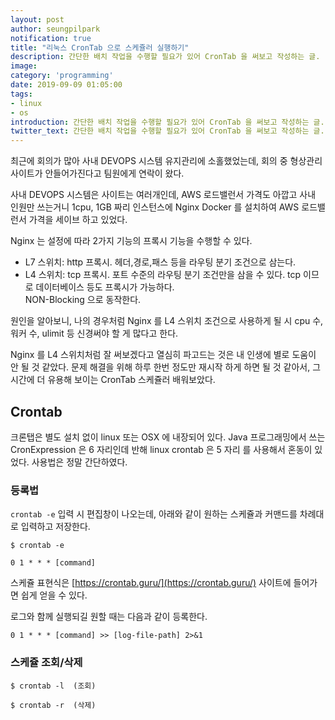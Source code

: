 ```yaml
---
layout: post
author: seungpilpark
notification: true
title: "리눅스 CronTab 으로 스케쥴러 실행하기"
description: 간단한 배치 작업을 수행할 필요가 있어 CronTab 을 써보고 작성하는 글.
image:
category: 'programming'
date: 2019-09-09 01:05:00
tags:
- linux
- os
introduction: 간단한 배치 작업을 수행할 필요가 있어 CronTab 을 써보고 작성하는 글.
twitter_text: 간단한 배치 작업을 수행할 필요가 있어 CronTab 을 써보고 작성하는 글.
---
```


최근에 회의가 많아 사내 DEVOPS 시스템 유지관리에 소홀했었는데, 회의 중 형상관리 사이트가 안들어가진다고 팀원에게 연락이 왔다.

사내 DEVOPS 시스템은 사이트는 여러개인데, AWS 로드밸런서 가격도 아깝고 사내 인원만 쓰는거니 1cpu, 1GB 짜리 인스턴스에 Nginx Docker 를 설치하여 AWS 로드밸런서 가격을 세이브 하고 있었다.

Nginx 는 설정에 따라 2가지 기능의 프록시 기능을 수행할 수 있다.

- L7 스위치: http 프록시.  헤더,경로,패스 등을 라우팅 분기 조건으로 삼는다.
- L4 스위치: tcp 프록시.  포트 수준의 라우팅 분기 조건만을 삼을 수 있다. tcp 이므로 데이터베이스 등도 프록시가 가능하다.  
NON-Blocking 으로 동작한다.

원인을 알아보니, 나의 경우처럼 Nginx 를 L4 스위치 조건으로 사용하게 될 시 cpu 수, 워커 수, ulimit 등 신경써야 할 게 많다고 한다.

Nginx 를 L4 스위치처럼 잘 써보겠다고 열심히 파고드는 것은 내 인생에 별로 도움이 안 될 것 같았다. 문제 해결을 위해 하루 한번 정도만 재시작 하게 하면 될 것 같아서, 그 시간에 더 유용해 보이는 CronTab 스케쥴러 배워보았다.

## Crontab

크론탭은 별도 설치 없이 linux 또는 OSX 에 내장되어 있다. Java 프로그래밍에서 쓰는 CronExpression 은 6 자리인데 반해 linux crontab 은 5 자리 를 사용해서 혼동이 있었다. 사용법은 정말 간단하였다.

### 등록법

`crontab -e` 입력 시 편집창이 나오는데, 아래와 같이 원하는 스케쥴과 커맨드를 차례대로 입력하고 저장한다.

```
$ crontab -e

0 1 * * * [command]
```

스케쥴 표현식은 [https://crontab.guru/](https://crontab.guru/) 사이트에 들어가면 쉽게 얻을 수 있다.

로그와 함께 실행되길 원할 때는 다음과 같이 등록한다.

```
0 1 * * * [command] >> [log-file-path] 2>&1
```


### 스케쥴 조회/삭제

```
$ crontab -l  (조회)

$ crontab -r  (삭제)
```


